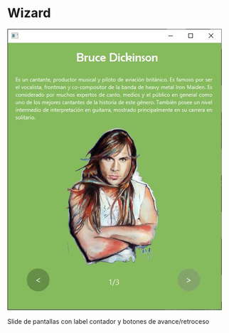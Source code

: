 # Wizard
![](https://github.com/AlonsoCasilda/Wizard/blob/master/Wizard.JPG)

Slide de pantallas con label contador y botones de avance/retroceso
